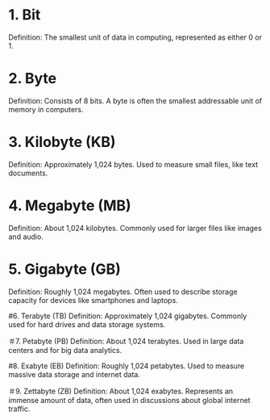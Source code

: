 # 1. Bit
Definition: The smallest unit of data in computing, represented as either 0 or 1.

# 2. Byte
Definition: Consists of 8 bits. A byte is often the smallest addressable unit of memory in computers.

# 3. Kilobyte (KB)
Definition: Approximately 1,024 bytes. Used to measure small files, like text documents.

# 4. Megabyte (MB)
Definition: About 1,024 kilobytes. Commonly used for larger files like images and audio.

# 5. Gigabyte (GB)
Definition: Roughly 1,024 megabytes. Often used to describe storage capacity for devices like smartphones and laptops.

#6. Terabyte (TB)
Definition: Approximately 1,024 gigabytes. Commonly used for hard drives and data storage systems.

＃7. Petabyte (PB)
Definition: About 1,024 terabytes. Used in large data centers and for big data analytics.

#8. Exabyte (EB)
Definition: Roughly 1,024 petabytes. Used to measure massive data storage and internet data.

＃9. Zettabyte (ZB)
Definition: About 1,024 exabytes. Represents an immense amount of data, often used in discussions about global internet traffic.

